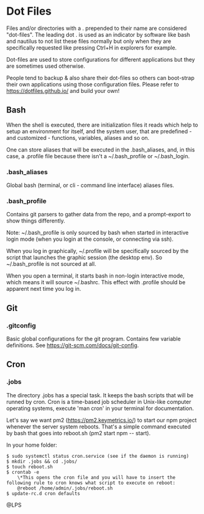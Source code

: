 # Dot Files

Files and/or directories with a . prepended to their name are considered "dot-files". The leading dot . is used as an indicator by software like bash and nautilus to not list these files normally but only when they are specifically requested like pressing Ctrl+H in explorers for example. 

Dot-files are used to store configurations for different applications but they are sometimes used otherwise. 

People tend to backup & also share their dot-files so others can boot-strap their own applications using those configuration files. Please refer to https://dotfiles.github.io/ and build your own!

## Bash

When the shell is executed, there are initialization files it reads which help to setup an environment for itself, and the system user, that are predefined - and customized - functions, variables, aliases and so on.

One can store aliases that will be executed in the .bash_aliases, and, in this case, a .profile file because there isn't a ~/.bash_profile or ~/.bash_login.

### .bash_aliases

Global bash (terminal, or cli - command line interface) aliases files.

### .bash_profile

Contains git parsers to gather data from the repo, and a prompt-export to show things differently.

Note: ~/.bash_profile is only sourced by bash when started in interactive login mode (when you login at the console, or connecting via ssh).

When you log in graphically, ~/.profile will be specifically sourced by the script that launches the graphic session (the desktop env). So ~/.bash_profile is not sourced at all.

When you open a terminal, it starts bash in non-login interactive mode, which means it will source ~/.bashrc. This effect with .profile should be apparent next time you log in.

## Git
### .gitconfig

Basic global configurations for the git program. Contains few variable definitions. See https://git-scm.com/docs/git-config.

## Cron
### .jobs

The directory .jobs has a special task. It keeps the bash scripts that will be runned by cron. Cron is a time-based job scheduler in Unix-like computer operating systems, execute 'man cron' in your terminal for documentation.

Let's say we want pm2 (https://pm2.keymetrics.io/) to start our npm project whenever the server system reboots. That's a simple command executed by bash that goes into reboot.sh (pm2 start npm -- start).

In your home folder:

	$ sudo systemctl status cron.service (see if the daemon is running)
	$ mkdir .jobs && cd .jobs/
	$ touch reboot.sh
	$ crontab -e
		\*This opens the cron file and you will have to insert the following rule to cron knows what script to execute on reboot:
		@reboot /home/admin/.jobs/reboot.sh
	$ update-rc.d cron defaults

@LPS